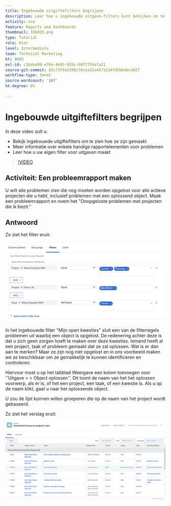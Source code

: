 ```yaml
---
title: Ingebouwde uitgiftefilters begrijpen
description: Leer hoe u ingebouwde uitgave-filters kunt bekijken om te zien hoe deze zijn gemaakt en uw eigen uitgave-filter kunt maken in [!DNL  Workfront].
activity: use
feature: Reports and Dashboards
thumbnail: 336819.png
type: Tutorial
role: User
level: Intermediate
team: Technical Marketing
kt: 9085
exl-id: c1bdea98-e70a-4e93-935c-b8f7754afa21
source-git-commit: 83c7379a5398c78cea31a4571b34fd5b64bce027
workflow-type: tm+mt
source-wordcount: '267'
ht-degree: 0%

---
```


# Ingebouwde uitgiftefilters begrijpen

In deze video zult u:

* Bekijk ingebouwde uitgiftefilters om te zien hoe ze zijn gemaakt
* Meer informatie over enkele handige rapportelementen voor problemen
* Leer hoe u uw eigen filter voor uitgaven maakt

>[!VIDEO](https://video.tv.adobe.com/v/336819/?quality=12)

## Activiteit: Een probleemrapport maken

U wilt alle problemen zien die nog moeten worden opgelost voor alle actieve projecten die u hebt, inclusief problemen met een oplossend object. Maak een probleemrapport en noem het &quot;Onopgeloste problemen met projecten die ik bezit.&quot;

## Antwoord

Zo ziet het filter eruit:

![Een afbeelding van het scherm om een uitgiftefilter te maken](assets/opening-built-in-issue-filters-1.png)

In het ingebouwde filter &quot;Mijn open kwesties&quot; sluit een van de filterregels problemen uit waarbij een object is opgelost. De redenering achter deze is dat u zich geen zorgen hoeft te maken over deze kwesties. Iemand heeft al een project, taak of probleem gemaakt dat ze zal oplossen. Wat is er dan aan te merken? Maar ze zijn nog niet opgelost en in ons voorbeeld maken we ze beschikbaar om ze gemakkelijk te kunnen identificeren en controleren.

Hiervoor moet u op het tabblad Weergave een kolom toevoegen voor &#39;&#39;Uitgave > > Object oplossen&#39;&#39;. Dit toont de naam van het het oplossen voorwerp, als er is, of het een project, een taak, of een kwestie is. Als u op de naam klikt, gaat u naar het oplossende object.

U zou de lijst kunnen willen groeperen die op de naam van het project wordt gebaseerd.

Zo ziet het verslag eruit:

![Een afbeelding van een uitgifterapport](assets/opening-built-in-issue-filters-2.png)
